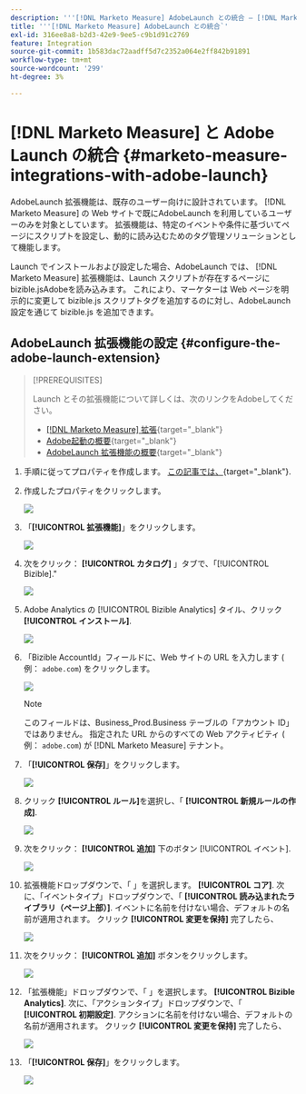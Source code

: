 ```yaml
---
description: '''[!DNL Marketo Measure] AdobeLaunch との統合 — [!DNL Marketo Measure]  — 製品ドキュメント`'
title: '''[!DNL Marketo Measure] AdobeLaunch との統合`'
exl-id: 316ee8a8-b2d3-42e9-9ee5-c9b1d91c2769
feature: Integration
source-git-commit: 1b583dac72aadff5d7c2352a064e2ff842b91891
workflow-type: tm+mt
source-wordcount: '299'
ht-degree: 3%

---
```


# [!DNL Marketo Measure] と Adobe Launch の統合 {#marketo-measure-integrations-with-adobe-launch}

AdobeLaunch 拡張機能は、既存のユーザー向けに設計されています。 [!DNL Marketo Measure] の Web サイトで既にAdobeLaunch を利用しているユーザーのみを対象としています。 拡張機能は、特定のイベントや条件に基づいてページにスクリプトを設定し、動的に読み込むためのタグ管理ソリューションとして機能します。

Launch でインストールおよび設定した場合、AdobeLaunch では、 [!DNL Marketo Measure] 拡張機能は、Launch スクリプトが存在するページに bizible.jsAdobeを読み込みます。 これにより、マーケターは Web ページを明示的に変更して bizible.js スクリプトタグを追加するのに対し、AdobeLaunch 設定を通じて bizible.js を追加できます。

## AdobeLaunch 拡張機能の設定 {#configure-the-adobe-launch-extension}

>[!PREREQUISITES]
>
>Launch とその拡張機能について詳しくは、次のリンクをAdobeしてください。
>
>* [[!DNL Marketo Measure] 拡張](https://experienceleague.adobe.com/docs/experience-platform/destinations/catalog/email/bizible.html?lang=en#catalog){target="_blank"}
>* [Adobe起動の概要](https://experienceleague.adobe.com/docs/launch-learn/implementing-in-websites-with-launch/index.html?lang=en#prerequisites){target="_blank"}
>* [AdobeLaunch 拡張機能の概要](https://experienceleague.adobe.com/docs/launch/using/extension-dev/overview.html?lang=en#extension-configuration){target="_blank"}

1. 手順に従ってプロパティを作成します。 [この記事では、](https://experienceleague.adobe.com/docs/platform-learn/implement-in-websites/configure-tags/create-a-property.html?lang=en#go-to-the-data-collection-interface){target="_blank"}.

1. 作成したプロパティをクリックします。

   ![](assets/marketo-measure-integrations-with-adobe-launch-1.png)

1. 「**[!UICONTROL 拡張機能]**」をクリックします。

   ![](assets/marketo-measure-integrations-with-adobe-launch-2.png)

1. 次をクリック： **[!UICONTROL カタログ]** 」タブで、「[!UICONTROL Bizible].&quot;

   ![](assets/marketo-measure-integrations-with-adobe-launch-3.png)

1. Adobe Analytics の [!UICONTROL Bizible Analytics] タイル、クリック **[!UICONTROL インストール]**.

   ![](assets/marketo-measure-integrations-with-adobe-launch-4.png)

1. 「Bizible AccountId」フィールドに、Web サイトの URL を入力します ( 例： `adobe.com`) をクリックします。

   ![](assets/marketo-measure-integrations-with-adobe-launch-5.png)

   >[!NOTE]
   >
   >このフィールドは、Business_Prod.Business テーブルの「アカウント ID」ではありません。 指定された URL からのすべての Web アクティビティ ( 例： `adobe.com`) が [!DNL Marketo Measure] テナント。

1. 「**[!UICONTROL 保存]**」をクリックします。

   ![](assets/marketo-measure-integrations-with-adobe-launch-6.png)

1. クリック **[!UICONTROL ルール]**&#x200B;を選択し、「 **[!UICONTROL 新規ルールの作成]**.

   ![](assets/marketo-measure-integrations-with-adobe-launch-7.png)

1. 次をクリック： **[!UICONTROL 追加]** 下のボタン [!UICONTROL イベント].

   ![](assets/marketo-measure-integrations-with-adobe-launch-8.png)

1. 拡張機能ドロップダウンで、「 」を選択します。 **[!UICONTROL コア]**. 次に、「イベントタイプ」ドロップダウンで、「 **[!UICONTROL 読み込まれたライブラリ（ページ上部）]**. イベントに名前を付けない場合、デフォルトの名前が適用されます。 クリック **[!UICONTROL 変更を保持]** 完了したら、

   ![](assets/marketo-measure-integrations-with-adobe-launch-9.png)

1. 次をクリック： **[!UICONTROL 追加]** ボタンをクリックします。

   ![](assets/marketo-measure-integrations-with-adobe-launch-10.png)

1. 「拡張機能」ドロップダウンで、「 」を選択します。 **[!UICONTROL Bizible Analytics]**. 次に、「アクションタイプ」ドロップダウンで、「 **[!UICONTROL 初期設定]**. アクションに名前を付けない場合、デフォルトの名前が適用されます。 クリック **[!UICONTROL 変更を保持]** 完了したら、

   ![](assets/marketo-measure-integrations-with-adobe-launch-11.png)

1. 「**[!UICONTROL 保存]**」をクリックします。

   ![](assets/marketo-measure-integrations-with-adobe-launch-12.png)
